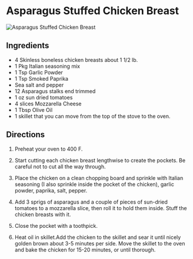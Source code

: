 # Asparagus Stuffed Chicken Breast

![Asparagus Stuffed Chicken Breast](/images/Asparagus%20Stuffed%20Chicken%20Breast.png)

## Ingredients
* 4 Skinless boneless chicken breasts about 1 1/2 lb. 
* 1 Pkg Italian seasoning mix 
* 1 Tsp Garlic Powder 
* 1 Tsp Smoked Paprika
* Sea salt and pepper 
* 12 Asparagus stalks end trimmed 
* 1 oz sun dried tomatoes
* 4 slices Mozzarella Cheese 
* 1 Tbsp Olive Oil 
* 1 skillet that you can move from the top of the stove to the oven.

## Directions
1. Preheat your oven to 400 F.

1. Start cutting each chicken breast lengthwise to create the pockets. Be careful not to cut all the way through. 

1. Place the chicken on a clean chopping board and sprinkle with Italian seasoning (I also sprinkle inside the pocket of the chicken), garlic powder, paprika, salt, pepper.

1. Add 3 sprigs of asparagus and a couple of pieces of sun-dried tomatoes to a mozzarella slice, then roll it to hold them inside. Stuff the chicken breasts with it.
2. Close the pocket with a toothpick. 

1. Heat oil in skillet.Add the chicken to the skillet and sear it until nicely golden brown about 3-5 minutes per side. Move the skillet to the oven and bake the chicken for 15-20 minutes, or until thorough.

